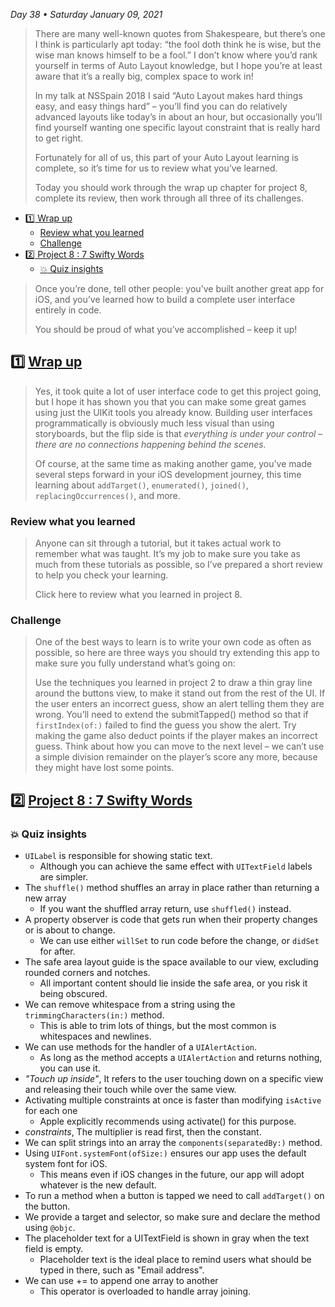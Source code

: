 *Day 38 • Saturday January 09, 2021*

>There are many well-known quotes from Shakespeare, but there’s one I think is particularly apt today: “the fool doth think he is wise, but the wise man knows himself to be a fool.” I don’t know where you’d rank yourself in terms of Auto Layout knowledge, but I hope you’re at least aware that it’s a really big, complex space to work in!
>
>In my talk at NSSpain 2018 I said “Auto Layout makes hard things easy, and easy things hard” – you’ll find you can do relatively advanced layouts like today’s in about an hour, but occasionally you’ll find yourself wanting one specific layout constraint that is really hard to get right.
>
>Fortunately for all of us, this part of your Auto Layout learning is complete, so it’s time for us to review what you’ve learned.
>
>Today you should work through the wrap up chapter for project 8, complete its review, then work through all three of its challenges.

- [:one:  Wrap up](#one--wrap-up)
  - [Review what you learned](#review-what-you-learned)
  - [Challenge](#challenge)
- [:two:  Project 8 : 7 Swifty Words](#two--project-8--7-swifty-words)
  - [:boom: Quiz insights](#boom-quiz-insights)

>Once you’re done, tell other people: you’ve built another great app for iOS, and you’ve learned how to build a complete user interface entirely in code.
>
>You should be proud of what you’ve accomplished – keep it up!

## :one:  [Wrap up](https://www.hackingwithswift.com/read/8/6/wrap-up) 

>Yes, it took quite a lot of user interface code to get this project going, but I hope it has shown you that you can make some great games using just the UIKit tools you already know. Building user interfaces programmatically is obviously much less visual than using storyboards, but the flip side is that _everything is under your control – there are no connections happening behind the scenes._
>
>Of course, at the same time as making another game, you've made several steps forward in your iOS development journey, this time learning about `addTarget()`, `enumerated()`, `joined()`, `replacingOccurrences()`, and more.
>

### Review what you learned

>Anyone can sit through a tutorial, but it takes actual work to remember what was taught. It’s my job to make sure you take as much from these tutorials as possible, so I’ve prepared a short review to help you check your learning.
>
>Click here to review what you learned in project 8.
>

### Challenge
>One of the best ways to learn is to write your own code as often as possible, so here are three ways you should try extending this app to make sure you fully understand what’s going on:
>
>Use the techniques you learned in project 2 to draw a thin gray line around the buttons view, to make it stand out from the rest of the UI.
>If the user enters an incorrect guess, show an alert telling them they are wrong. You’ll need to extend the submitTapped() method so that if `firstIndex(of:)` failed to find the guess you show the alert.
>Try making the game also deduct points if the player makes an incorrect guess. Think about how you can move to the next level – we can’t use a simple division remainder on the player’s score any more, because they might have lost some points.

## :two:  [Project 8 : 7 Swifty Words](https://www.hackingwithswift.com/review/hws/project-8-7-swifty-words) 

### :boom: Quiz insights

* `UILabel` is responsible for showing static text.
  * Although you can achieve the same effect with `UITextField` labels are simpler.
* The `shuffle()` method shuffles an array in place rather than returning a new array
  * If you want the shuffled array return, use `shuffled()` instead.
* A property observer is code that gets run when their property changes or is about to change.
  * We can use either `willSet` to run code before the change, or `didSet` for after.
* The safe area layout guide is the space available to our view, excluding rounded corners and notches.
  * All important content should lie inside the safe area, or you risk it being obscured.
* We can remove whitespace from a string using the `trimmingCharacters(in:)` method.
  * This is able to trim lots of things, but the most common is whitespaces and newlines.
* We can use methods for the handler of a `UIAlertAction`.
  * As long as the method accepts a `UIAlertAction` and returns nothing, you can use it.
* _"Touch up inside"_, It refers to the user touching down on a specific view and releasing their touch while over the same view.
* Activating multiple constraints at once is faster than modifying `isActive` for each one
  * Apple explicitly recommends using activate() for this purpose.
* _constraints_, The multiplier is read first, then the constant.
* We can split strings into an array the `components(separatedBy:)` method.
* Using `UIFont.systemFont(ofSize:)` ensures our app uses the default system font for iOS.
  * This means even if iOS changes in the future, our app will adopt whatever is the new default.
* To run a method when a button is tapped we need to call `addTarget()` on the button.
* We provide a target and selector, so make sure and declare the method using `@objc`.
* The placeholder text for a UITextField is shown in gray when the text field is empty.
  * Placeholder text is the ideal place to remind users what should be typed in there, such as "Email address".
* We can use += to append one array to another
  * This operator is overloaded to handle array joining.













